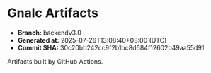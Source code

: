 # Gnalc Artifacts

- **Branch:** backendv3.0
- **Generated at:** 2025-07-26T13:08:40+08:00 (UTC)
- **Commit SHA:** 30c20bb242cc9f2b1bc8d684f12602b49aa55d91

Artifacts built by GitHub Actions.  
